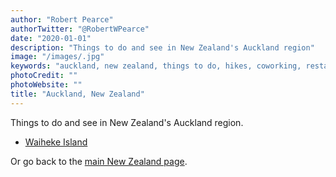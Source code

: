 ```yaml
---
author: "Robert Pearce"
authorTwitter: "@RobertWPearce"
date: "2020-01-01"
description: "Things to do and see in New Zealand's Auckland region"
image: "/images/.jpg"
keywords: "auckland, new zealand, things to do, hikes, coworking, restaurants"
photoCredit: ""
photoWebsite: ""
title: "Auckland, New Zealand"
---
```


Things to do and see in New Zealand's Auckland region.

* [Waiheke Island](/new-zealand/auckland/waiheke-island.html)

Or go back to the [main New Zealand page](/new-zealand/index.html).
